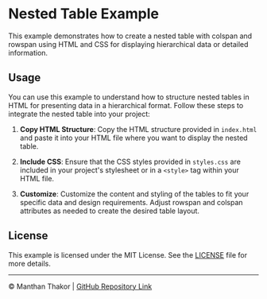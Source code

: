 # Nested Table Example

This example demonstrates how to create a nested table with colspan and rowspan using HTML and CSS for displaying hierarchical data or detailed information.

## Usage

You can use this example to understand how to structure nested tables in HTML for presenting data in a hierarchical format. Follow these steps to integrate the nested table into your project:

1. **Copy HTML Structure**: Copy the HTML structure provided in `index.html` and paste it into your HTML file where you want to display the nested table.

2. **Include CSS**: Ensure that the CSS styles provided in `styles.css` are included in your project's stylesheet or in a `<style>` tag within your HTML file.

3. **Customize**: Customize the content and styling of the tables to fit your specific data and design requirements. Adjust rowspan and colspan attributes as needed to create the desired table layout.

## License

This example is licensed under the MIT License. See the [LICENSE](LICENSE) file for more details.

---

© Manthan Thakor | [GitHub Repository Link](https://github.com/ManthanThakor/NestedTableExample)
